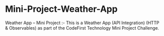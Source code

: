 # Mini-Project-Weather-App
Weather App  – Mini Project :-  This is a Weather App (API Integration) (HTTP &amp; Observables) as part of the CodeFirst Technology Mini Project Challenge.
